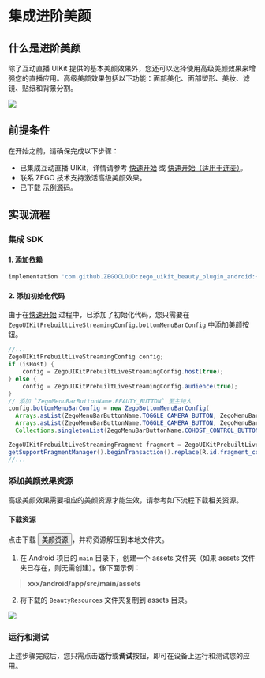 # 集成进阶美颜


## 什么是进阶美颜

除了互动直播 UIKit 提供的基本美颜效果外，您还可以选择使用高级美颜效果来增强您的直播应用。高级美颜效果包括以下功能：面部美化、面部塑形、美妆、滤镜、贴纸和背景分割。


<Frame width="256" height="auto" caption="">
  <img src="https://doc-media.zego.im/sdk-doc/Pics/ZegoUIKit/live/effects/android/effects.png" />
</Frame>


## 前提条件

在开始之前，请确保完成以下步骤：

- 已集成互动直播 UIKit，详情请参考 [快速开始](/live-streaming-kit-android/enhance-the-livestream/quick-start/quick-start) 或 [快速开始（适用于连麦）](/live-streaming-kit-android/enhance-the-livestream/quick-start/quick-start-(with-cohosting).mdx)。
- 联系 ZEGO 技术支持激活高级美颜效果。
- 已下载 [示例源码](https://github.com/ZEGOCLOUD/zego_uikit_prebuilt_live_streaming_effects_demo_android)。

## 实现流程

### 集成 SDK

#### 1. 添加依赖

```groovy
implementation 'com.github.ZEGOCLOUD:zego_uikit_beauty_plugin_android:+'
``` 

#### 2. 添加初始化代码

由于在[快速开始](/live-streaming-kit-android/enhance-the-livestream/quick-start/quick-start) 过程中，已添加了初始化代码，您只需要在 `ZegoUIKitPrebuiltLiveStreamingConfig.bottomMenuBarConfig` 中添加美颜按钮。

```java
//...
ZegoUIKitPrebuiltLiveStreamingConfig config;
if (isHost) {
    config = ZegoUIKitPrebuiltLiveStreamingConfig.host(true);
} else {
    config = ZegoUIKitPrebuiltLiveStreamingConfig.audience(true);
}
// 添加 `ZegoMenuBarButtonName.BEAUTY_BUTTON` 至主持人
config.bottomMenuBarConfig = new ZegoBottomMenuBarConfig(
  Arrays.asList(ZegoMenuBarButtonName.TOGGLE_CAMERA_BUTTON, ZegoMenuBarButtonName.TOGGLE_MICROPHONE_BUTTON,ZegoMenuBarButtonName.SWITCH_CAMERA_FACING_BUTTON, ZegoMenuBarButtonName.BEAUTY_BUTTON),
  Arrays.asList(ZegoMenuBarButtonName.TOGGLE_CAMERA_BUTTON, ZegoMenuBarButtonName.TOGGLE_MICROPHONE_BUTTON,ZegoMenuBarButtonName.COHOST_CONTROL_BUTTON),
  Collections.singletonList(ZegoMenuBarButtonName.COHOST_CONTROL_BUTTON));

ZegoUIKitPrebuiltLiveStreamingFragment fragment = ZegoUIKitPrebuiltLiveStreamingFragment.newInstance(appID,appSign, userID, userName, liveID, config);
getSupportFragmentManager().beginTransaction().replace(R.id.fragment_container, fragment).commitNow();
//...
```

### 添加美颜效果资源

高级美颜效果需要相应的美颜资源才能生效，请参考如下流程下载相关资源。

#### 下载资源

点击下载 <Button primary-color="NavyBlue" target="_blank" href="https://artifact-sdk.zego.im/sdk-doc/Pics/zegocloud/uikit/BeautyResources.zip">美颜资源</Button>，并将资源解压到本地文件夹。


1. 在 Android 项目的 `main` 目录下，创建一个 assets 文件夹（如果 assets 文件夹已存在，则无需创建）。像下面示例：
> **xxx/android/app/src/main/assets**

2. 将下载的 `BeautyResources` 文件夹复制到 assets 目录。

<Frame width="100%" height="auto" caption="">
  <img src="https://doc-media.zego.im/sdk-doc/Pics/ZegoUIKit/live/effects/android/resources.png" />
</Frame>

### 运行和测试

上述步骤完成后，您只需点击**运行**或**调试**按钮，即可在设备上运行和测试您的应用。

